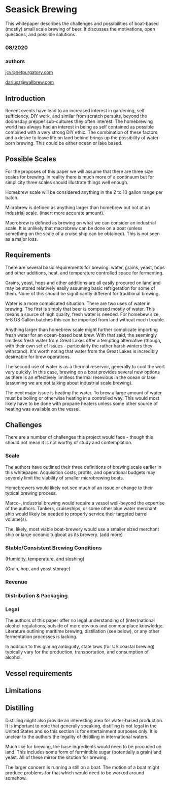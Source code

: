 # Seasick Brewing

This whitepaper describes the challenges and possibilities of
boat-based (mostly) small scale brewing of beer.  It discusses the
motivations, open questions, and possible solutions.

### 08/2020

### authors

jcv@netpurgatory.com

dariusz@wallbrew.com

## Introduction

Recent events have lead to an increased interest in gardening, self
sufficiency, DIY work, and similar from scratch persuits, beyond the
doomsday prepper sub-cultures they often interest.  The homebrewing
world has always had an interest in being as self contained as
possible combined with a very strong DIY ethic.  The combination of
these factors and a desire to leave life on land behind brings up the
possibility of water-born brewing.  This could be either ocean or lake
based.

## Possible Scales

For the proposes of this paper we will assume that there are three
size scales for brewing.  In reality there is much more of a continuum
but for simplicity three scales should illustrate things well enough.

Homebrew scale will be considered anything in the 2 to 10 gallon range per batch.

Microbrew is defined as anything larger than homebrew but not at an
industrial scale.  (insert more accurate amount).

Macrobrew is defined as brewing on what we can consider an industrial
scale.  It is unlikely that macrobrew can be done on a boat (unless
something on the scale of a cruise ship can be obtained).  This is not
seen as a major loss.

## Requirements

There are several basic requirements for brewing: water, grains,
yeast, hops and other additions, heat, and temperature controlled
space for fermenting.

Grains, yeast, hops and other additions are all easily procured on
land and may be stored relatively easily assuming basic refrigeration
for some of them.  None of this should be significantly different for
traditional brewing.

Water is a more complicated situation.  There are two uses of water in
brewing.  The first is simply that beer is composed mostly of water.
This means a source of high quality, fresh water is needed.  For
homebew size, 5-8 US Gallon batches this can be imported from land
without much trouble.

Anything larger than homebrew scale might further complicate importing
fresh water for an ocean-based boat brew.  With that said, the seemingly
limitless fresh water from Great Lakes offer a tempting alternative 
(though, with their own set of issues - particularly the rather 
harsh winters they withstand).  It's worth noting that water from
the Great Lakes is incredibly desireable for brew operations. 

The second use of water is as a thermal reservoir, generally to cool
the wort very quickly.  In this case, brewing on a boat provides
several new options as there is an effectively limitless thermal
resevious in the ocean or lake (assuming we are not talking about
industrial scale brewing).

The next major issue is heating the water.  To brew a large amount of
water must be boiling or otherwise heating in a controlled way.  This
would most likely have to be done with propane heaters unless some
other source of heating was available on the vessel.

## Challenges

There are a number of challenges this project would face - though
this should not mean it is not worthy of study and contemplation.  

### Scale

The authors have outlined their three definitions of brewing scale earlier 
in this whitepaper.  Acquisition costs, profits, and operational budgets may
severely limit the viability of smaller microbrewing boats. 

Homebrewers would likely not see much of an issue or change to their typical 
brewing process.  

Marco-, industrial brewing would require a vessel well-beyond the expertise
of the authors.  Tankers, cruiseships, or some other blue water merchant ship 
would likely be needed to properly service their targeted barrel volume(s).

The, likely, most viable boat-brewery would use a smaller sized merchant ship
or large oceanic tugboat as its brewery. (add more) 

### Stable/Consistent Brewing Conditions

(Humidity, temperature, and sloshing)

(Grain, hop, and yeast storage)

### Revenue

### Distribution & Packaging

### Legal
The authors of this paper offer no legal understanding of 
(inter)national alcohol regulations, outside of more obvious
and commonplace knowledge.  Literature outlining maritime brewing,
distillation (see below), or any other fermentation processes is 
lacking.

In addition to this glaring ambiguity, state laws (for US coastal brewing)
typically vary for the production, transportation, and consumption of
alcohol.

## Vessel requirements

## Limitations

## Distilling

Distilling might also provide an interesting area for water-based
production.  It is important to note that generally speaking,
distilling is not legal in the United States and so this section is
for entertainment purposes only.  It is unclear to the authors the
legality of distilling in international waters.

Much like for brewing, the base ingredients would need to be procuded
on land.  This includes some form of fermintible sugar (potentially a
grain) and yeast.  All of these mirror the sitution for brewing.

The larger concern is running a still on a boat.  The motion of a boat
might produce problems for that which would need to be worked around
somehow.


